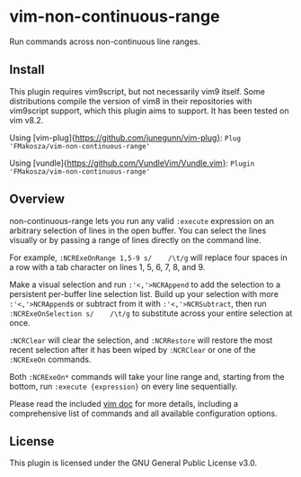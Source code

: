 # vim-non-continuous-range

Run commands across non-continuous line ranges.

## Install

This plugin requires vim9script, but not necessarily vim9 itself. Some distributions compile the version of vim8 in their repositories with vim9script support, which this plugin aims to support. It has been tested on vim v8.2.

Using [vim-plug]{https://github.com/junegunn/vim-plug}:
    `Plug 'FMakosza/vim-non-continuous-range'`

Using [vundle]{https://github.com/VundleVim/Vundle.vim}:
    `Plugin 'FMakosza/vim-non-continuous-range'`

## Overview

non-continuous-range lets you run any valid `:execute` expression on an arbitrary selection of lines in the open buffer. You can select the lines visually or by passing a range of lines directly on the command line.

For example, `:NCRExeOnRange 1,5-9 s/    /\t/g` will replace four spaces in a row with a tab character on lines 1, 5, 6, 7, 8, and 9.

Make a visual selection and run `:'<,'>NCRAppend` to add the selection to a persistent per-buffer line selection list. Build up your selection with more `:'<,'>NCRAppend`s or subtract from it with `:'<,'>NCRSubtract`, then run `:NCRExeOnSelection s/    /\t/g` to substitute across your entire selection at once.

`:NCRClear` will clear the selection, and `:NCRRestore` will restore the most recent selection after it has been wiped by `:NCRClear` or one of the `:NCRExeOn` commands.

Both `:NCRExeOn*` commands will take your line range and, starting from the bottom, run `:execute {expression}` on every line sequentially.

Please read the included [vim doc](doc/non-continuous-range.txt) for more details, including a comprehensive list of commands and all available configuration options.

## License

This plugin is licensed under the GNU General Public License v3.0.

